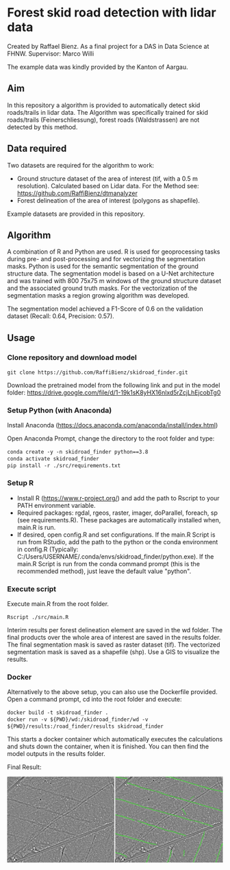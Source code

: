 # Forest skid road detection with lidar data
Created by Raffael Bienz. As a final project for a DAS in Data Science at FHNW. Supervisor: Marco Willi

The example data was kindly provided by the Kanton of Aargau.

## Aim
In this repository a algorithm is provided to automatically detect skid roads/trails in lidar data. The Algorithm was specifically trained for skid roads/trails (Feinerschliessung), forest roads (Waldstrassen) are not detected by this method.

## Data required
Two datasets are required for the algorithm to work:
- Ground structure dataset of the area of interest (tif, with a 0.5 m resolution). Calculated based on Lidar data. For the Method see: https://github.com/RaffiBienz/dtmanalyzer
- Forest delineation of the area of interest (polygons as shapefile).

Example datasets are provided in this repository.

## Algorithm
A combination of R and Python are used. R is used for geoprocessing tasks during pre- and post-processing and for vectorizing the segmentation masks. Python is used for the semantic segmentation of the ground structure data. The segmentation model is based on a U-Net architecture and was trained with 800 75x75 m windows of the ground structure dataset and the associated ground truth masks. For the vectorization of the segmentation masks a region growing algorithm was developed.

The segmentation model achieved a F1-Score of 0.6 on the validation dataset (Recall: 0.64, Precision: 0.57).

## Usage

### Clone repository and download model
```
git clone https://github.com/RaffiBienz/skidroad_finder.git
```

Download the pretrained model from the following link and put in the model folder: https://drive.google.com/file/d/1-19k1sK8yHX16nlxd5rZcjLhEjcobTg0

### Setup Python (with Anaconda)

Install Anaconda (https://docs.anaconda.com/anaconda/install/index.html)

Open Anaconda Prompt, change the directory to the root folder and type:
```
conda create -y -n skidroad_finder python==3.8
conda activate skidroad_finder
pip install -r ./src/requirements.txt
```

### Setup R
- Install R (https://www.r-project.org/) and add the path to Rscript to your PATH environment variable.
- Required packages: rgdal, rgeos, raster, imager, doParallel, foreach, sp (see requirements.R). These packages are automatically installed when, main.R is run.
- If desired, open config.R and set configurations. If the main.R Script is run from RStudio, add the path to the python or the conda environment in config.R (Typically: C:/Users/USERNAME/.conda/envs/skidroad_finder/python.exe). If the main.R Script is run from the conda command prompt (this is the recommended method), just leave the default value "python".

### Execute script
Execute main.R from the root folder. 

```
Rscript ./src/main.R
```

Interim results per forest delineation element are saved in the wd folder. The final products over the whole area of interest are saved in the results folder. The final segmentation mask is saved as raster dataset (tif). The vectorized segmentation mask is saved as a shapefile (shp). Use a GIS to visualize the results.

### Docker
Alternatively to the above setup, you can also use the Dockerfile provided. Open a command prompt, cd into the root folder and execute:

```
docker build -t skidroad_finder .
docker run -v ${PWD}/wd:/skidroad_finder/wd -v ${PWD}/results:/road_finder/results skidroad_finder
```

This starts a docker container which automatically executes the calculations and shuts down the container, when it is finished. You can then find the model outputs in the results folder.

Final Result:

![](example.jpg)